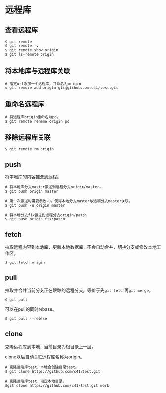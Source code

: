 # 远程库

## 查看远程库

``` SHELL
$ git remote
$ git remote -v
$ git remote show origin
$ git ls-remote origin
```

## 将本地库与远程库关联

``` SHELL
# 指定url添加一个远程库，并命名为origin
$ git remote add origin git@github.com:c41/test.git
```

## 重命名远程库
``` SHELL
# 将远程库origin重命名为pd。
$ git remote rename origin pd
```

## 移除远程库关联

``` SHELL
$ git remote rm origin
```

## push
将本地库的内容推送到远程。

``` SHELL
# 将本地库分支master推送到远程分支origin/master。
$ git push origin master

# 第一次推送时需要参数-u，使得本地分支master与远端分支master关联。
$ git push -u origin master

# 将本地分支fix推送到远程分支origin/patch
$ git push origin fix:patch
```

## fetch
拉取远程内容到本地库，更新本地数据库。不会自动合并、切换分支或修改本地工作区。

``` SHELl
$ git fetch origin
```

## pull
拉取并合并当前分支正在跟踪的远程分支。等价于先`git fetch`再`git merge`。

``` SHELL
$ git pull
```

可以在pull的同时rebase。

``` SHELL
$ git pull --rebase
```

## clone
克隆远程库到本地，当前目录为根目录上一层。

clone以后自动关联远程库名称为origin。

``` SHELL
# 克隆远端库test，本地会创建目录test。
$ git clone https://github.com/c41/test.git

# 克隆远端库test，指定本地目录。
$git clone https://github.com/c41/test.git work
```
